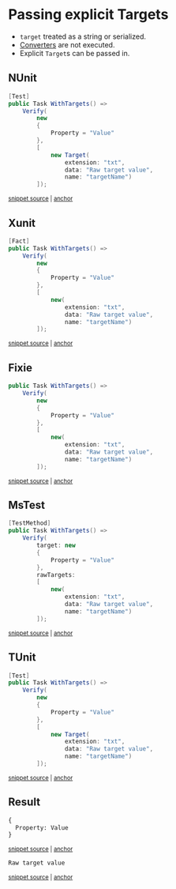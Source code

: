 <!--
GENERATED FILE - DO NOT EDIT
This file was generated by [MarkdownSnippets](https://github.com/SimonCropp/MarkdownSnippets).
Source File: /docs/mdsource/explicit-targets.source.md
To change this file edit the source file and then run MarkdownSnippets.
-->

# Passing explicit Targets

 * `target` treated as a string or serialized.
 * [Converters](/docs/converter.md) are not executed.
 * Explicit `Target`s can be passed in.


## NUnit

<!-- snippet: ExplicitTargetsNunit -->
<a id='snippet-ExplicitTargetsNunit'></a>
```cs
[Test]
public Task WithTargets() =>
    Verify(
        new
        {
            Property = "Value"
        },
        [
            new Target(
                extension: "txt",
                data: "Raw target value",
                name: "targetName")
        ]);
```
<sup><a href='/src/Verify.NUnit.Tests/Tests.cs#L38-L54' title='Snippet source file'>snippet source</a> | <a href='#snippet-ExplicitTargetsNunit' title='Start of snippet'>anchor</a></sup>
<!-- endSnippet -->


## Xunit

<!-- snippet: ExplicitTargetsXunit -->
<a id='snippet-ExplicitTargetsXunit'></a>
```cs
[Fact]
public Task WithTargets() =>
    Verify(
        new
        {
            Property = "Value"
        },
        [
            new(
                extension: "txt",
                data: "Raw target value",
                name: "targetName")
        ]);
```
<sup><a href='/src/Verify.XunitV3.Tests/Tests.cs#L39-L55' title='Snippet source file'>snippet source</a> | <a href='#snippet-ExplicitTargetsXunit' title='Start of snippet'>anchor</a></sup>
<!-- endSnippet -->


## Fixie

<!-- snippet: ExplicitTargetsFixie -->
<a id='snippet-ExplicitTargetsFixie'></a>
```cs
public Task WithTargets() =>
    Verify(
        new
        {
            Property = "Value"
        },
        [
            new(
                extension: "txt",
                data: "Raw target value",
                name: "targetName")
        ]);
```
<sup><a href='/src/Verify.Fixie.Tests/Tests.cs#L31-L46' title='Snippet source file'>snippet source</a> | <a href='#snippet-ExplicitTargetsFixie' title='Start of snippet'>anchor</a></sup>
<!-- endSnippet -->


## MsTest

<!-- snippet: ExplicitTargetsMsTest -->
<a id='snippet-ExplicitTargetsMsTest'></a>
```cs
[TestMethod]
public Task WithTargets() =>
    Verify(
        target: new
        {
            Property = "Value"
        },
        rawTargets:
        [
            new(
                extension: "txt",
                data: "Raw target value",
                name: "targetName")
        ]);
```
<sup><a href='/src/Verify.MSTest.Tests/Tests.cs#L167-L184' title='Snippet source file'>snippet source</a> | <a href='#snippet-ExplicitTargetsMsTest' title='Start of snippet'>anchor</a></sup>
<!-- endSnippet -->


## TUnit

<!-- snippet: ExplicitTargetsTUnit -->
<a id='snippet-ExplicitTargetsTUnit'></a>
```cs
[Test]
public Task WithTargets() =>
    Verify(
        new
        {
            Property = "Value"
        },
        [
            new Target(
                extension: "txt",
                data: "Raw target value",
                name: "targetName")
        ]);
```
<sup><a href='/src/Verify.TUnit.Tests/Tests.cs#L34-L50' title='Snippet source file'>snippet source</a> | <a href='#snippet-ExplicitTargetsTUnit' title='Start of snippet'>anchor</a></sup>
<!-- endSnippet -->


## Result

<!-- snippet: Verify.MSTest.Tests/Tests.WithTargets.verified.txt -->
<a id='snippet-Verify.MSTest.Tests/Tests.WithTargets.verified.txt'></a>
```txt
{
  Property: Value
}
```
<sup><a href='/src/Verify.MSTest.Tests/Tests.WithTargets.verified.txt#L1-L3' title='Snippet source file'>snippet source</a> | <a href='#snippet-Verify.MSTest.Tests/Tests.WithTargets.verified.txt' title='Start of snippet'>anchor</a></sup>
<!-- endSnippet -->

<!-- snippet: Verify.MSTest.Tests/Tests.WithTargets#targetName.verified.txt -->
<a id='snippet-Verify.MSTest.Tests/Tests.WithTargets#targetName.verified.txt'></a>
```txt
Raw target value
```
<sup><a href='/src/Verify.MSTest.Tests/Tests.WithTargets#targetName.verified.txt#L1-L1' title='Snippet source file'>snippet source</a> | <a href='#snippet-Verify.MSTest.Tests/Tests.WithTargets#targetName.verified.txt' title='Start of snippet'>anchor</a></sup>
<!-- endSnippet -->
